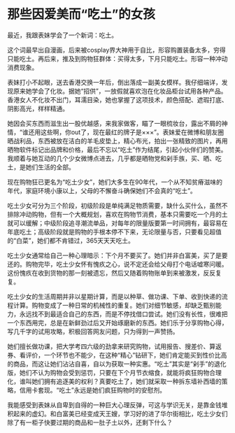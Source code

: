 # 那些因爱美而“吃土”的女孩

最近，我跟表妹学会了一个新词：吃土。 

这个词最早出自漫画，后来被cosplay界大神用于自比，形容购置装备太多，穷得只能吃土。再后来，推及到购物狂群体：买得太多，下月只能吃土。形容一种冲动消费现象。 

表妹打小不起眼，送去香港交换一年后，倒出落成一副美女模样。我仔细端详，发现原来她学会了化妆。据她“招供”，一放假就喜欢泡在化妆品柜台试用各种产品。香港女人不化妆不出门，耳濡目染，她也掌握了这项技术，颜色搭配、遮瑕打底、阴影高光，样样精通。 

她因会买东西而滋生出一股优越感，来我家做客，瞄了一眼梳妆台，露出不屑的神情，“谁还用这些啊，你out了，现在最红的牌子是×××”。表妹爱在微博和朋友圈晒战利品，东西被放在洁白的羊毛皮垫上，精心布光，拍出一张精致的图片，再用晒物软件标记出品牌和价格，最后不忘以“吃土”作为结尾，引起小伙伴们的赞美。我顺着与她互动的几个少女微博点进去，几乎都是晒物党和剁手族，买、晒、吃土，是她们生活的全部。 

现在购物狂已更名为“吃土少女”，她们大多生在90年代，一个从不知贫瘠滋味的年代，家庭环境小康以上，父母的不懈奋斗确保她们不会真的“吃土”。 

吃土少女可分为三个阶段，初级阶段是单纯满足物质需要，缺什么买什么，虽然不排除冲动购物，但有一个大概规划，喜欢在购物节消费，基本只需要吃一个月的土就可以缓解；中级阶段追寻潮流单品，对每年的限量版要第一时间拥有，最容易在年底吃土；高级阶段就是购物的手根本停不下来，无论限量与否，只要看见超值的“白菜”，她们都不肯错过，365天天天吃土。 

吃土少女通常给自己一种心理暗示：下个月不要买了。她们并非白富美，买了是要还的。购物完毕，吃土少女怀有愧疚之心，说不定还会给父母打个电话嘘寒问暖。这份愧疚在收到货物的那一刻被遗忘，然后又随着购物账单到来被激发，反反复复。 

吃土少女的生活周期并非以星期计算，而是以种草、做功课、下单、收到快递的流程计算。购物变成了一种日常的机械性的重复。她们对细节敏感，却缺乏甄别能力，永远找不到最适合自己的东西，而是不停找借口尝试。她们没有长性，很难把一个东西用完，总是在新鲜劲过后又开始琢磨新的东西。她们乐于分享购物心得，写几千字的试用攻略，积极回答网友问题，只为得到一声赞扬。 

她们擅长做功课，把大学考四六级的劲拿来研究购物，试用报告、搜差价、算返券、看评价，一个环节也不能少，在这种“精心”钻研下，她们肯定能买到性价比高的商品，而这让她们沾沾自喜，自以为获取一种实惠。“吃土”其实是“剁手”的退化版，她们不认为购物会受到惩罚，只要在下个月节衣缩食，就能将疯狂购物合理化，谁叫她们拥有追逐美的权利？真要吃土了，她们就采取一种拆东墙补西墙的策略，信用卡套现。“吃土”永远是她们疯狂购物时的安慰剂。 

我能感受到表妹从自卑到自得的一种巨大心理反弹，可这与学识无关，是靠金钱堆积起来的虚幻。和白富美已经变成天王嫂，学习好的进了华尔街相比，吃土少女们除了有一柜子快要过期的商品和一肚子土以外，还剩下什么？